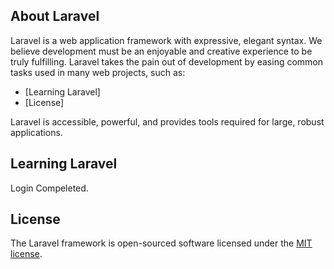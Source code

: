 ## About Laravel

Laravel is a web application framework with expressive, elegant syntax. We believe development must be an enjoyable and creative experience to be truly fulfilling. Laravel takes the pain out of development by easing common tasks used in many web projects, such as:

- [Learning Laravel]
- [License]


Laravel is accessible, powerful, and provides tools required for large, robust applications.

## Learning Laravel
Login Compeleted.

## License

The Laravel framework is open-sourced software licensed under the [MIT license](https://opensource.org/licenses/MIT).


